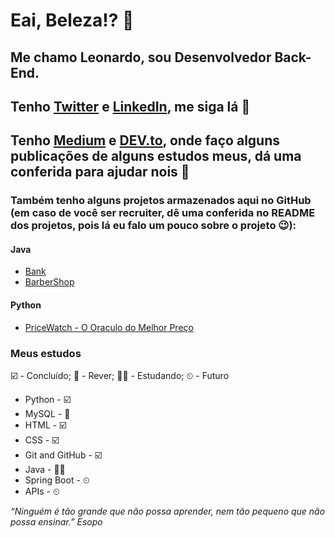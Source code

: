 # Eai, Beleza!? 👋

## Me chamo Leonardo, sou Desenvolvedor Back-End. 

## Tenho [Twitter](https://twitter.com/diasleonard0) e [LinkedIn](linkedin.com/in/leonardodiasdev), me siga lá 🫵
## Tenho [Medium](https://medium.com/@diasleonardo.0404) e [DEV.to](https://dev.to/diasleonard0), onde faço alguns publicações de alguns estudos meus, dá uma conferida para ajudar nois 🫶

### Também tenho alguns projetos armazenados aqui no GitHub (em caso de você ser recruiter, dê uma conferida no README dos projetos, pois lá eu falo um pouco sobre o projeto 😉):
#### Java
* [Bank](https://github.com/diasleonard0/Bank)
* [BarberShop](https://github.com/diasleonard0/BarberShop)

#### Python
* [PriceWatch - O Oraculo do Melhor Preço](https://github.com/diasleonard0/PriceWatch---O-Oraculo-do-Melhor-Preco)

### Meus estudos
☑️ - Concluído; 🔄 - Rever; 👨‍💻 - Estudando; ⏲ - Futuro
* Python - ☑️
* MySQL - 🔄
* HTML - ☑️
* CSS - ☑️
* Git and GitHub - ☑️
* Java - 👨‍💻
* Spring Boot - ⏲
* APIs - ⏲

*“Ninguém é tão grande que não possa aprender, nem tão pequeno que não possa ensinar.” Esopo*
